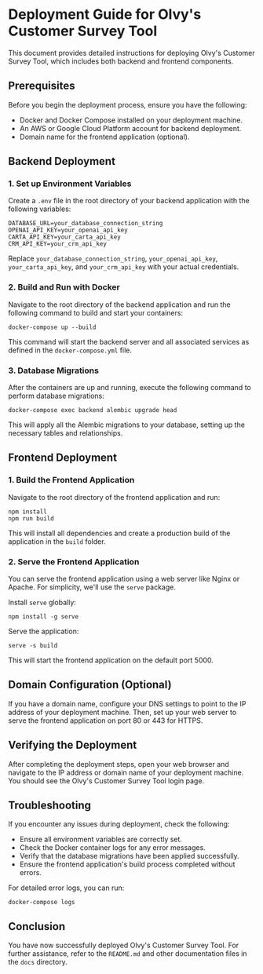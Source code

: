 # Deployment Guide for Olvy's Customer Survey Tool

This document provides detailed instructions for deploying Olvy's Customer Survey Tool, which includes both backend and frontend components.

## Prerequisites

Before you begin the deployment process, ensure you have the following:

- Docker and Docker Compose installed on your deployment machine.
- An AWS or Google Cloud Platform account for backend deployment.
- Domain name for the frontend application (optional).

## Backend Deployment

### 1. Set up Environment Variables

Create a `.env` file in the root directory of your backend application with the following variables:

```
DATABASE_URL=your_database_connection_string
OPENAI_API_KEY=your_openai_api_key
CARTA_API_KEY=your_carta_api_key
CRM_API_KEY=your_crm_api_key
```

Replace `your_database_connection_string`, `your_openai_api_key`, `your_carta_api_key`, and `your_crm_api_key` with your actual credentials.

### 2. Build and Run with Docker

Navigate to the root directory of the backend application and run the following command to build and start your containers:

```
docker-compose up --build
```

This command will start the backend server and all associated services as defined in the `docker-compose.yml` file.

### 3. Database Migrations

After the containers are up and running, execute the following command to perform database migrations:

```
docker-compose exec backend alembic upgrade head
```

This will apply all the Alembic migrations to your database, setting up the necessary tables and relationships.

## Frontend Deployment

### 1. Build the Frontend Application

Navigate to the root directory of the frontend application and run:

```
npm install
npm run build
```

This will install all dependencies and create a production build of the application in the `build` folder.

### 2. Serve the Frontend Application

You can serve the frontend application using a web server like Nginx or Apache. For simplicity, we'll use the `serve` package.

Install `serve` globally:

```
npm install -g serve
```

Serve the application:

```
serve -s build
```

This will start the frontend application on the default port 5000.

## Domain Configuration (Optional)

If you have a domain name, configure your DNS settings to point to the IP address of your deployment machine. Then, set up your web server to serve the frontend application on port 80 or 443 for HTTPS.

## Verifying the Deployment

After completing the deployment steps, open your web browser and navigate to the IP address or domain name of your deployment machine. You should see the Olvy's Customer Survey Tool login page.

## Troubleshooting

If you encounter any issues during deployment, check the following:

- Ensure all environment variables are correctly set.
- Check the Docker container logs for any error messages.
- Verify that the database migrations have been applied successfully.
- Ensure the frontend application's build process completed without errors.

For detailed error logs, you can run:

```
docker-compose logs
```

## Conclusion

You have now successfully deployed Olvy's Customer Survey Tool. For further assistance, refer to the `README.md` and other documentation files in the `docs` directory.
